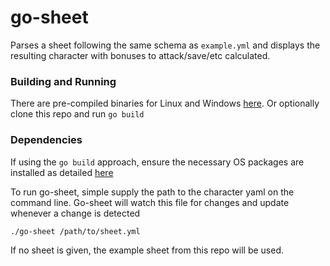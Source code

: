 # go-sheet

Parses a sheet following the same schema as `example.yml` and displays the resulting character with
bonuses to attack/save/etc calculated.

### Building and Running

There are pre-compiled binaries for Linux and Windows
[here](https://github.com/nicjohnson145/go-sheet/releases/latest). Or optionally clone this repo and
run `go build`

### Dependencies

If using the `go build` approach, ensure the necessary OS packages are installed as detailed
[here](https://github.com/go-gl/glfw)

To run go-sheet, simple supply the path to the character yaml on the command line. Go-sheet will
watch this file for changes and update whenever a change is detected

```
./go-sheet /path/to/sheet.yml
```

If no sheet is given, the example sheet from this repo will be used.

